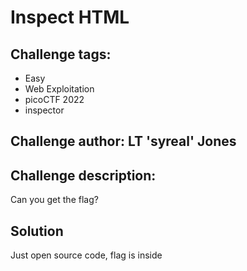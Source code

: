 # Inspect HTML
## Challenge tags:
- Easy
- Web Exploitation
- picoCTF 2022
- inspector

## Challenge author: LT 'syreal' Jones
## Challenge description:
Can you get the flag?

## Solution
Just open source code, flag is inside

